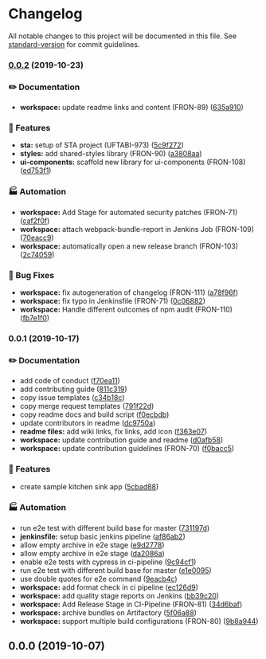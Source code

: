 # Changelog

All notable changes to this project will be documented in this file. See [standard-version](https://github.com/conventional-changelog/standard-version) for commit guidelines.

### [0.0.2](https://gitlab.schaeffler.com/frontend-schaeffler/schaeffler-frontend/compare/v0.0.1...v0.0.2) (2019-10-23)


### ✏️ Documentation

* **workspace:** update readme links and content (FRON-89) ([635a910](https://gitlab.schaeffler.com/frontend-schaeffler/schaeffler-frontend/commit/635a910))


### 🎸 Features

* **sta:** setup of STA project (UFTABI-973) ([5c9f272](https://gitlab.schaeffler.com/frontend-schaeffler/schaeffler-frontend/commit/5c9f272))
* **styles:** add shared-styles library (FRON-90) ([a3808aa](https://gitlab.schaeffler.com/frontend-schaeffler/schaeffler-frontend/commit/a3808aa))
* **ui-components:** scaffold new library for ui-components (FRON-108) ([ed753f1](https://gitlab.schaeffler.com/frontend-schaeffler/schaeffler-frontend/commit/ed753f1))


### 🏭 Automation

* **workspace:** Add Stage for automated security patches (FRON-71) ([caf2f0f](https://gitlab.schaeffler.com/frontend-schaeffler/schaeffler-frontend/commit/caf2f0f))
* **workspace:** attach webpack-bundle-report in Jenkins Job (FRON-109) ([70eacc9](https://gitlab.schaeffler.com/frontend-schaeffler/schaeffler-frontend/commit/70eacc9))
* **workspace:** automatically open a new release branch (FRON-103) ([2c74059](https://gitlab.schaeffler.com/frontend-schaeffler/schaeffler-frontend/commit/2c74059))


### 🐛 Bug Fixes

* **workspace:** fix autogeneration of changelog (FRON-111) ([a78f96f](https://gitlab.schaeffler.com/frontend-schaeffler/schaeffler-frontend/commit/a78f96f))
* **workspace:** fix typo in Jenkinsfile (FRON-71) ([0c06882](https://gitlab.schaeffler.com/frontend-schaeffler/schaeffler-frontend/commit/0c06882))
* **workspace:** Handle different outcomes of npm audit (FRON-110) ([fb7e1f0](https://gitlab.schaeffler.com/frontend-schaeffler/schaeffler-frontend/commit/fb7e1f0))

### 0.0.1 (2019-10-17)


### ✏️ Documentation

* add code of conduct ([f70ea11](https://gitlab.schaeffler.com/frontend-schaeffler/schaeffler-frontend/commit/f70ea11))
* add contributing guide ([811c319](https://gitlab.schaeffler.com/frontend-schaeffler/schaeffler-frontend/commit/811c319))
* copy issue templates ([c34b18c](https://gitlab.schaeffler.com/frontend-schaeffler/schaeffler-frontend/commit/c34b18c))
* copy merge request templates ([791f22d](https://gitlab.schaeffler.com/frontend-schaeffler/schaeffler-frontend/commit/791f22d))
* copy readme docs and build script ([f0ecbdb](https://gitlab.schaeffler.com/frontend-schaeffler/schaeffler-frontend/commit/f0ecbdb))
* update contributors in readme ([dc9750a](https://gitlab.schaeffler.com/frontend-schaeffler/schaeffler-frontend/commit/dc9750a))
* **readme files:** add wiki links, fix links, add icon ([f363e07](https://gitlab.schaeffler.com/frontend-schaeffler/schaeffler-frontend/commit/f363e07))
* **workspace:** update contribution guide and readme ([d0afb58](https://gitlab.schaeffler.com/frontend-schaeffler/schaeffler-frontend/commit/d0afb58))
* **workspace:** update contribution guidelines (FRON-70) ([f0bacc5](https://gitlab.schaeffler.com/frontend-schaeffler/schaeffler-frontend/commit/f0bacc5))


### 🎸 Features

* create sample kitchen sink app ([5cbad88](https://gitlab.schaeffler.com/frontend-schaeffler/schaeffler-frontend/commit/5cbad88))


### 🏭 Automation

* run e2e test with different build base for master ([731197d](https://gitlab.schaeffler.com/frontend-schaeffler/schaeffler-frontend/commit/731197d))
* **jenkinsfile:** setup basic jenkins pipeline ([af86ab2](https://gitlab.schaeffler.com/frontend-schaeffler/schaeffler-frontend/commit/af86ab2))
* allow empty archive in e2e stage ([e9d2778](https://gitlab.schaeffler.com/frontend-schaeffler/schaeffler-frontend/commit/e9d2778))
* allow empty archive in e2e stage ([da2086a](https://gitlab.schaeffler.com/frontend-schaeffler/schaeffler-frontend/commit/da2086a))
* enable e2e tests with cypress in ci-pipeline ([9c94cf1](https://gitlab.schaeffler.com/frontend-schaeffler/schaeffler-frontend/commit/9c94cf1))
* run e2e test with different build base for master ([e1e0095](https://gitlab.schaeffler.com/frontend-schaeffler/schaeffler-frontend/commit/e1e0095))
* use double quotes for e2e command ([9eacb4c](https://gitlab.schaeffler.com/frontend-schaeffler/schaeffler-frontend/commit/9eacb4c))
* **workspace:** add format check in ci pipeline ([ec126d9](https://gitlab.schaeffler.com/frontend-schaeffler/schaeffler-frontend/commit/ec126d9))
* **workspace:** add quality stage reports on Jenkins ([bb39c20](https://gitlab.schaeffler.com/frontend-schaeffler/schaeffler-frontend/commit/bb39c20))
* **workspace:** Add Release Stage in CI-Pipeline (FRON-81) ([34d6baf](https://gitlab.schaeffler.com/frontend-schaeffler/schaeffler-frontend/commit/34d6baf))
* **workspace:** archive bundles on Artifactory ([5f06a88](https://gitlab.schaeffler.com/frontend-schaeffler/schaeffler-frontend/commit/5f06a88))
* **workspace:** support multiple build configurations (FRON-80) ([9b8a944](https://gitlab.schaeffler.com/frontend-schaeffler/schaeffler-frontend/commit/9b8a944))

## 0.0.0 (2019-10-07)
